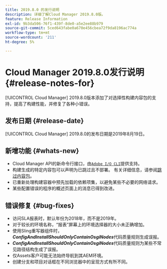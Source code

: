 ```yaml
---
title: 2019.8.0 的发行说明
description: 详细了解Cloud Manager 2019.8.0版。
feature: Release Information
exl-id: 9b3da506-76f1-439f-8de0-a5e2ee88b979
source-git-commit: 5ced643fabe0a670e456cbea72f9da8196ac774a
workflow-type: tm+mt
source-wordcount: '211'
ht-degree: 5%

---
```


# Cloud Manager 2019.8.0发行说明 {#release-notes-for}

[!UICONTROL Cloud Manager] 2019.8.0版本添加了对选择性构建内容包的支持，提高了构建性能，并修复了各种小错误。

## 发布日期 {#release-date}

[!UICONTROL Cloud Manager] 2019.8.0的发布日期是2019年8月19日。

## 新增功能 {#whats-new}

* Cloud Manager API的新命令行接口，由[`Adobe I/O CLI`](https://github.com/adobe/aio-cli-plugin-cloudmanager)提供支持。
* 构建生成的特定内容包可以声明为已跳过且不部署。 有关详细信息，请参阅[跳过内容包](/help/getting-started/project-setup.md#skipping-content-packages)。
* 已重新处理构建容器中预先加载的依赖项集，以避免某些不必要的网络请求。
* 某些配置错误的程序的概述页面上的消息已得到改进。

## 错误修复 {#bug-fixes}

* 访问SLA报表时，默认年份为2018年，而不是2019年。
* 对于较长的环境名称，“报表”屏幕上的环境选择器的大小未正确增加。
* 使用Sling重写器组件时，***ConfigAndInstallShouldOnlyContainOsgiNodes***&#x200B;代码质量规则生成误报。
* ***ConfigAndInstallShouldOnlyContainOsgiNodes***&#x200B;代码质量规则为某些不常见路径结构生成了误报。
* 仅Assets客户可能无法始终导航到其AEM环境。
* 创建分支和项目对话框在不同浏览器中的呈现方式有所不同。
